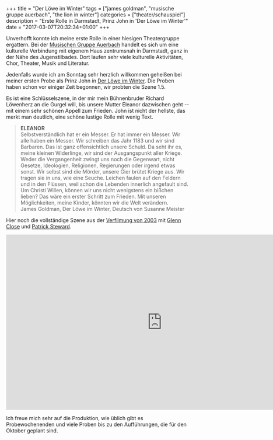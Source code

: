 +++
title = "Der Löwe im Winter"
tags = ["james goldman", "musische gruppe auerbach", "the lion in winter"]
categories = ["theater/schauspiel"]
description = "Erste Rolle in Darmstadt, Prinz John in 'Der Löwe im Winter'"
date = "2017-03-07T20:32:34+01:00"
+++

Unverhofft konnte ich meine erste Rolle in einer hiesigen Theatergruppe ergattern. Bei der [Musischen Gruppe Auerbach](https://mga-darmstadt.de/) handelt es sich um eine kulturelle Verbindung mit eigenem Haus zentrumsnah in Darmstadt, ganz in der Nähe des Jugenstilbades. Dort laufen sehr viele kulturelle Aktivitäten, Chor, Theater, Musik und Literatur. 

Jedenfalls wurde ich am Sonntag sehr herzlich willkommen geheißen bei meiner ersten Probe als Prinz John in [Der Löwe im Winter](https://de.wikipedia.org/wiki/Der_L%C3%B6we_im_Winter). Die Proben haben schon vor einiger Zeit begonnen, wir probten die Szene 1.5. 

Es ist eine Schlüsselszene, in der mir mein Bühnenbruder Richard Löwenherz an die Gurgel will, bis unsere Mutter Eleanor dazwischen geht -- mit einem sehr schönen Appell zum Frieden. John ist nicht der hellste, das merkt man deutlich, eine schöne lustige Rolle mit wenig Text. 

<blockquote class="blockquote">
<strong>ELEANOR</strong><br>
Selbstverständlich hat er ein Messer. Er hat immer ein Messer. Wir alle haben ein Messer. Wir schreiben das Jahr 1183 und wir sind Barbaren. Das ist ganz offensichtlich unsere Schuld. Da seht ihr es, meine kleinen Widerlinge, wir sind der Ausgangspunkt aller Kriege. Weder die Vergangenheit zwingt uns noch die Gegenwart, nicht Gesetze, Ideologien, Religionen, Regierungen oder irgend etwas sonst. Wir selbst sind die Mörder, unsere Gier brütet Kriege aus. Wir tragen sie in uns, wie eine Seuche. Leichen faulen auf den Feldern und in den Flüssen, weil schon die Lebenden innerlich angefault sind. Um Christi Willen, können wir uns nicht wenigstens ein bißchen lieben? Das wäre ein erster Schritt zum Frieden. Mit unseren Möglichkeiten, meine Kinder, könnten wir die Welt verändern.
<footer class="blockquote-footer">James Goldman, Der Löwe im Winter, Deutsch von Susanne Meister</footer>
</blockquote>

Hier noch die vollständige Szene aus der [Verfilmung von 2003](https://www.themoviedb.org/movie/37945-the-lion-in-winter) mit [Glenn Close](https://de.wikipedia.org/wiki/Glenn_Close) und [Patrick Steward](https://de.wikipedia.org/wiki/Patrick_Stewart). 

<iframe width="853" height="480" src="https://www.youtube-nocookie.com/embed/FJO_EXrHOFs?rel=0" frameborder="0" allowfullscreen></iframe>

Ich freue mich sehr auf die Produktion, wie üblich gibt es Probewochenenden und viele Proben bis zu den Aufführungen, die für den Oktober geplant sind. 